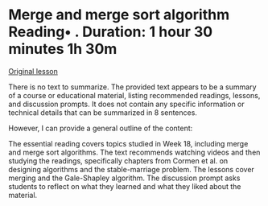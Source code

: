 # Merge and merge sort algorithm Reading• . Duration: 1 hour 30 minutes 1h 30m

[Original lesson](https://www.coursera.org/learn/uol-fundamentals-of-computer-science/supplement/O1LDW/merge-and-merge-sort-algorithm)

There is no text to summarize. The provided text appears to be a summary of a course or educational material, listing recommended readings, lessons, and discussion prompts. It does not contain any specific information or technical details that can be summarized in 8 sentences.

However, I can provide a general outline of the content:

The essential reading covers topics studied in Week 18, including merge and merge sort algorithms. The text recommends watching videos and then studying the readings, specifically chapters from Cormen et al. on designing algorithms and the stable-marriage problem. The lessons cover merging and the Gale-Shapley algorithm. The discussion prompt asks students to reflect on what they learned and what they liked about the material.

